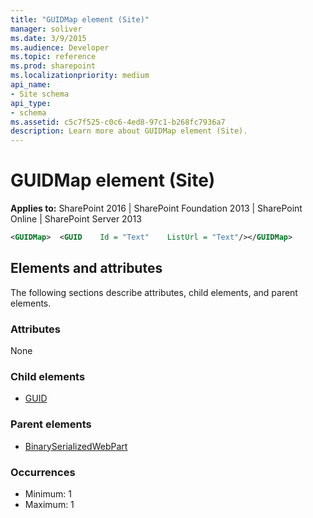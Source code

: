 ```yaml
---
title: "GUIDMap element (Site)"
manager: soliver
ms.date: 3/9/2015
ms.audience: Developer
ms.topic: reference
ms.prod: sharepoint
ms.localizationpriority: medium
api_name:
- Site schema
api_type:
- schema
ms.assetid: c5c7f525-c0c6-4ed8-97c1-b268fc7936a7
description: Learn more about GUIDMap element (Site).
---
```


# GUIDMap element (Site)

**Applies to:** SharePoint 2016 | SharePoint Foundation 2013 | SharePoint Online | SharePoint Server 2013
  
```XML
<GUIDMap>  <GUID    Id = "Text"    ListUrl = "Text"/></GUIDMap>
```

## Elements and attributes

The following sections describe attributes, child elements, and parent elements.

### Attributes

None
   
### Child elements

- [GUID](guid-element-site.md)
   
### Parent elements

- [BinarySerializedWebPart](binaryserializedwebpart-element-site.md)
   
### Occurrences

- Minimum: 1
- Maximum: 1  

<br/> 
   

